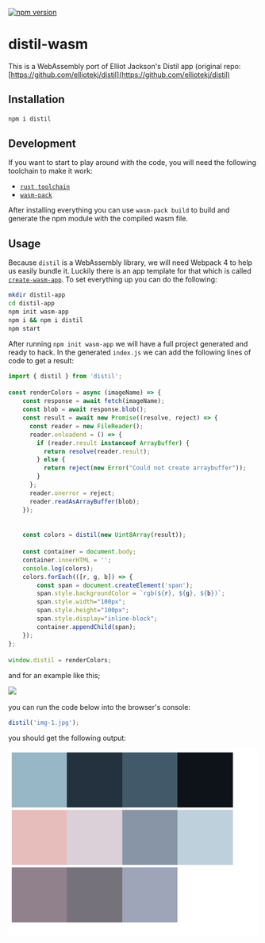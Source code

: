 [![npm version](https://badge.fury.io/js/distil.svg)](https://badge.fury.io/js/distil)

# distil-wasm
This is a WebAssembly port of Elliot Jackson's Distil app (original repo: [https://github.com/elliotekj/distil](https://github.com/elliotekj/distil)

## Installation

```bash
npm i distil
```

## Development

If you want to start to play around with the code, you will need the following toolchain to make it work:

- [`rust toolchain`](https://rustwasm.github.io/book/game-of-life/setup.html)
- [`wasm-pack`](https://github.com/rustwasm/wasm-pack)

After installing everything you can use `wasm-pack build` to build and generate the npm module with the compiled wasm file.


## Usage

Because `distil` is a WebAssembly library, we will need Webpack 4 to help us easily bundle it. Luckily there is an app template for that which is called [`create-wasm-app`](https://github.com/rustwasm/create-wasm-app). To set everything up you can do the following:

```bash
mkdir distil-app
cd distil-app
npm init wasm-app
npm i && npm i distil
npm start
```

After running `npm init wasm-app` we will have a full project generated and ready to hack. In the generated `index.js` we can add the following lines of code to get a result:

```javascript
import { distil } from 'distil';

const renderColors = async (imageName) => {
	const response = await fetch(imageName);
	const blob = await response.blob();
	const result = await new Promise((resolve, reject) => {
	  const reader = new FileReader();
	  reader.onloadend = () => {
	    if (reader.result instanceof ArrayBuffer) {
	      return resolve(reader.result);
	    } else {
	      return reject(new Error("Could not create arraybuffer"));
	    }
	  };
	  reader.onerror = reject;
	  reader.readAsArrayBuffer(blob);
	});

		
	const colors = distil(new Uint8Array(result));

	const container = document.body;
	container.innerHTML = '';
	console.log(colors);
	colors.forEach(([r, g, b]) => {
		const span = document.createElement('span');
		span.style.backgroundColor = `rgb(${r}, ${g}, ${b})`;
		span.style.width="100px";
		span.style.height="100px";
		span.style.display="inline-block";
		container.appendChild(span);
	});
};

window.distil = renderColors;

```

and for an example like this;

![](./images/img-1.jpg?raw=true)

you can run the code below into the browser's console:

```javascript
distil('img-1.jpg');
```

you should get the following output:

![](./images/colors.png?raw=true)

